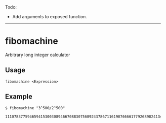 Todo:
- Add arguments to exposed function.

---

# fibomachine
Arbitrary long integer calculator

## Usage
```
fibomachine <Expression>
```

## Example
```
$ fibomachine "3^500/2^500"

11107837759465941530030894667088307560924378671161907666617792689024134944177051410416943
```
